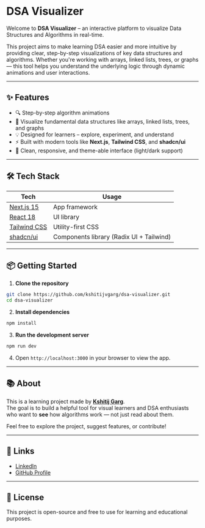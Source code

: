 # DSA Visualizer

Welcome to **DSA Visualizer** – an interactive platform to visualize Data Structures and Algorithms in real-time.

This project aims to make learning DSA easier and more intuitive by providing clear, step-by-step visualizations of key data structures and algorithms. Whether you're working with arrays, linked lists, trees, or graphs — this tool helps you understand the underlying logic through dynamic animations and user interactions.

---

## ✨ Features

- 🔍 Step-by-step algorithm animations
- 🧩 Visualize fundamental data structures like arrays, linked lists, trees, and graphs
- 💡 Designed for learners – explore, experiment, and understand
- ⚡ Built with modern tools like **Next.js**, **Tailwind CSS**, and **shadcn/ui**
- 🎨 Clean, responsive, and theme-able interface (light/dark support)

---

## 🛠️ Tech Stack

| Tech                                     | Usage                                    |
| ---------------------------------------- | ---------------------------------------- |
| [Next.js 15](https://nextjs.org/)        | App framework                            |
| [React 18](https://react.dev/)           | UI library                               |
| [Tailwind CSS](https://tailwindcss.com/) | Utility-first CSS                        |
| [shadcn/ui](https://ui.shadcn.com/)      | Components library (Radix UI + Tailwind) |

---

## 📦 Getting Started

1. **Clone the repository**

```bash
git clone https://github.com/kshitijvgarg/dsa-visualizer.git
cd dsa-visualizer
```

2. **Install dependencies**

```bash
npm install
```

3. **Run the development server**

```bash
npm run dev
```

4. Open `http://localhost:3000` in your browser to view the app.

---

## 📚 About

This is a learning project made by **[Kshitij Garg](https://www.linkedin.com/in/kshitij-grg/)**.  
The goal is to build a helpful tool for visual learners and DSA enthusiasts who want to **see** how algorithms work — not just read about them.

Feel free to explore the project, suggest features, or contribute!

---

## 🔗 Links

- [LinkedIn](https://www.linkedin.com/in/kshitij-grg/)
- [GitHub Profile](https://github.com/kshitijvgarg)

---

## 📌 License

This project is open-source and free to use for learning and educational purposes.
